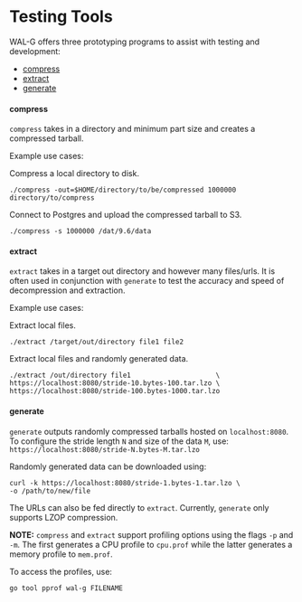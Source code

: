# Testing Tools

WAL-G offers three prototyping programs to assist with testing and development:

* [compress](#compress)
* [extract](#extract)
* [generate](#generate)


#### compress

`compress` takes in a directory and minimum part size and creates a compressed tarball.

Example use cases:

Compress a local directory to disk.

```
./compress -out=$HOME/directory/to/be/compressed 1000000 directory/to/compress
```

Connect to Postgres and upload the compressed tarball to S3.

```
./compress -s 1000000 /dat/9.6/data
```

#### extract

`extract` takes in a target out directory and however many files/urls. It is often used in conjunction with `generate` to test the accuracy and speed of decompression and extraction.

Example use cases:

Extract local files.

```
./extract /target/out/directory file1 file2 
```

Extract local files and randomly generated data.

```
./extract /out/directory file1                     \
https://localhost:8080/stride-10.bytes-100.tar.lzo \
https://localhost:8080/stride-100.bytes-1000.tar.lzo
```

#### generate

`generate` outputs randomly compressed tarballs hosted on `localhost:8080`. To configure the stride length `N` and size of the data `M`, use: `https://localhost:8080/stride-N.bytes-M.tar.lzo`

Randomly generated data can be downloaded using:

```
curl -k https://localhost:8080/stride-1.bytes-1.tar.lzo \
-o /path/to/new/file
```
The URLs can also be fed directly to `extract`. Currently, `generate` only supports LZOP compression.


**NOTE:** `compress` and `extract` support profiling options using the flags `-p` and `-m`. The first generates a CPU profile to `cpu.prof` while the latter generates a memory profile to `mem.prof`.

To access the profiles, use:

```
go tool pprof wal-g FILENAME
```